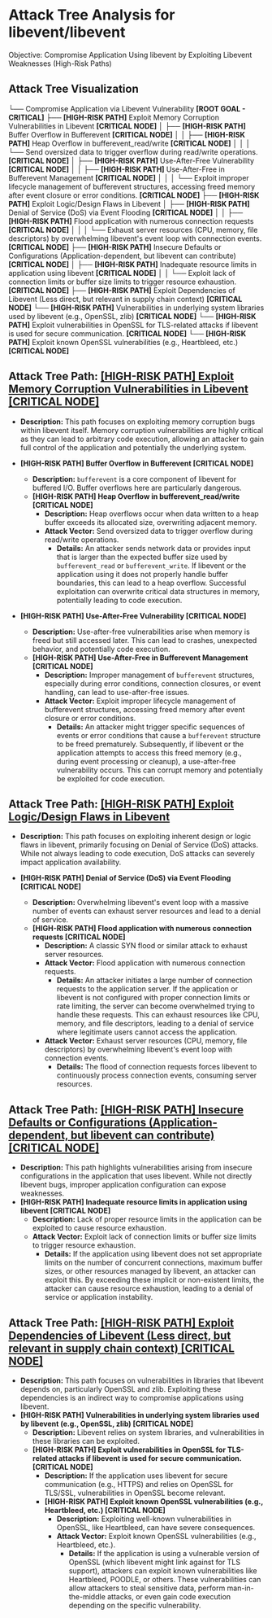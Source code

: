 # Attack Tree Analysis for libevent/libevent

Objective: Compromise Application Using libevent by Exploiting Libevent Weaknesses (High-Risk Paths)

## Attack Tree Visualization

└── Compromise Application via Libevent Vulnerability **[ROOT GOAL - CRITICAL]**
    ├── **[HIGH-RISK PATH]** Exploit Memory Corruption Vulnerabilities in Libevent **[CRITICAL NODE]**
    │   ├── **[HIGH-RISK PATH]** Buffer Overflow in Bufferevent **[CRITICAL NODE]**
    │   │   ├── **[HIGH-RISK PATH]** Heap Overflow in bufferevent_read/write **[CRITICAL NODE]**
    │   │   │   └── Send oversized data to trigger overflow during read/write operations. **[CRITICAL NODE]**
    │   ├── **[HIGH-RISK PATH]** Use-After-Free Vulnerability **[CRITICAL NODE]**
    │   │   ├── **[HIGH-RISK PATH]** Use-After-Free in Bufferevent Management **[CRITICAL NODE]**
    │   │   │   └── Exploit improper lifecycle management of bufferevent structures, accessing freed memory after event closure or error conditions. **[CRITICAL NODE]**
    ├── **[HIGH-RISK PATH]** Exploit Logic/Design Flaws in Libevent
    │   ├── **[HIGH-RISK PATH]** Denial of Service (DoS) via Event Flooding **[CRITICAL NODE]**
    │   │   ├── **[HIGH-RISK PATH]** Flood application with numerous connection requests **[CRITICAL NODE]**
    │   │   │   └── Exhaust server resources (CPU, memory, file descriptors) by overwhelming libevent's event loop with connection events. **[CRITICAL NODE]**
    ├── **[HIGH-RISK PATH]** Insecure Defaults or Configurations (Application-dependent, but libevent can contribute) **[CRITICAL NODE]**
    │   ├── **[HIGH-RISK PATH]** Inadequate resource limits in application using libevent **[CRITICAL NODE]**
    │   │   └── Exploit lack of connection limits or buffer size limits to trigger resource exhaustion. **[CRITICAL NODE]**
    ├── **[HIGH-RISK PATH]** Exploit Dependencies of Libevent (Less direct, but relevant in supply chain context) **[CRITICAL NODE]**
        └── **[HIGH-RISK PATH]** Vulnerabilities in underlying system libraries used by libevent (e.g., OpenSSL, zlib) **[CRITICAL NODE]**
            └── **[HIGH-RISK PATH]** Exploit vulnerabilities in OpenSSL for TLS-related attacks if libevent is used for secure communication. **[CRITICAL NODE]**
                └── **[HIGH-RISK PATH]** Exploit known OpenSSL vulnerabilities (e.g., Heartbleed, etc.) **[CRITICAL NODE]**

## Attack Tree Path: [[HIGH-RISK PATH] Exploit Memory Corruption Vulnerabilities in Libevent [CRITICAL NODE]](./attack_tree_paths/_high-risk_path__exploit_memory_corruption_vulnerabilities_in_libevent__critical_node_.md)

* **Description:** This path focuses on exploiting memory corruption bugs within libevent itself. Memory corruption vulnerabilities are highly critical as they can lead to arbitrary code execution, allowing an attacker to gain full control of the application and potentially the underlying system.

* **[HIGH-RISK PATH] Buffer Overflow in Bufferevent [CRITICAL NODE]**
    * **Description:** `bufferevent` is a core component of libevent for buffered I/O. Buffer overflows here are particularly dangerous.
    * **[HIGH-RISK PATH] Heap Overflow in bufferevent_read/write [CRITICAL NODE]**
        * **Description:** Heap overflows occur when data written to a heap buffer exceeds its allocated size, overwriting adjacent memory.
        * **Attack Vector:** Send oversized data to trigger overflow during read/write operations.
            * **Details:** An attacker sends network data or provides input that is larger than the expected buffer size used by `bufferevent_read` or `bufferevent_write`. If libevent or the application using it does not properly handle buffer boundaries, this can lead to a heap overflow. Successful exploitation can overwrite critical data structures in memory, potentially leading to code execution.

* **[HIGH-RISK PATH] Use-After-Free Vulnerability [CRITICAL NODE]**
    * **Description:** Use-after-free vulnerabilities arise when memory is freed but still accessed later. This can lead to crashes, unexpected behavior, and potentially code execution.
    * **[HIGH-RISK PATH] Use-After-Free in Bufferevent Management [CRITICAL NODE]**
        * **Description:** Improper management of `bufferevent` structures, especially during error conditions, connection closures, or event handling, can lead to use-after-free issues.
        * **Attack Vector:** Exploit improper lifecycle management of bufferevent structures, accessing freed memory after event closure or error conditions.
            * **Details:** An attacker might trigger specific sequences of events or error conditions that cause a `bufferevent` structure to be freed prematurely. Subsequently, if libevent or the application attempts to access this freed memory (e.g., during event processing or cleanup), a use-after-free vulnerability occurs. This can corrupt memory and potentially be exploited for code execution.

## Attack Tree Path: [[HIGH-RISK PATH] Exploit Logic/Design Flaws in Libevent](./attack_tree_paths/_high-risk_path__exploit_logicdesign_flaws_in_libevent.md)

* **Description:** This path focuses on exploiting inherent design or logic flaws in libevent, primarily focusing on Denial of Service (DoS) attacks. While not always leading to code execution, DoS attacks can severely impact application availability.

* **[HIGH-RISK PATH] Denial of Service (DoS) via Event Flooding [CRITICAL NODE]**
    * **Description:** Overwhelming libevent's event loop with a massive number of events can exhaust server resources and lead to a denial of service.
    * **[HIGH-RISK PATH] Flood application with numerous connection requests [CRITICAL NODE]**
        * **Description:** A classic SYN flood or similar attack to exhaust server resources.
        * **Attack Vector:** Flood application with numerous connection requests.
            * **Details:** An attacker initiates a large number of connection requests to the application server. If the application or libevent is not configured with proper connection limits or rate limiting, the server can become overwhelmed trying to handle these requests. This can exhaust resources like CPU, memory, and file descriptors, leading to a denial of service where legitimate users cannot access the application.
        * **Attack Vector:** Exhaust server resources (CPU, memory, file descriptors) by overwhelming libevent's event loop with connection events.
            * **Details:** The flood of connection requests forces libevent to continuously process connection events, consuming server resources.

## Attack Tree Path: [[HIGH-RISK PATH] Insecure Defaults or Configurations (Application-dependent, but libevent can contribute) [CRITICAL NODE]](./attack_tree_paths/_high-risk_path__insecure_defaults_or_configurations__application-dependent__but_libevent_can_contri_222c8afb.md)

* **Description:** This path highlights vulnerabilities arising from insecure configurations in the application that uses libevent. While not directly libevent bugs, improper application configuration can expose weaknesses.
* **[HIGH-RISK PATH] Inadequate resource limits in application using libevent [CRITICAL NODE]**
    * **Description:** Lack of proper resource limits in the application can be exploited to cause resource exhaustion.
    * **Attack Vector:** Exploit lack of connection limits or buffer size limits to trigger resource exhaustion.
        * **Details:** If the application using libevent does not set appropriate limits on the number of concurrent connections, maximum buffer sizes, or other resources managed by libevent, an attacker can exploit this. By exceeding these implicit or non-existent limits, the attacker can cause resource exhaustion, leading to a denial of service or application instability.

## Attack Tree Path: [[HIGH-RISK PATH] Exploit Dependencies of Libevent (Less direct, but relevant in supply chain context) [CRITICAL NODE]](./attack_tree_paths/_high-risk_path__exploit_dependencies_of_libevent__less_direct__but_relevant_in_supply_chain_context_2b523e41.md)

* **Description:** This path focuses on vulnerabilities in libraries that libevent depends on, particularly OpenSSL and zlib. Exploiting these dependencies is an indirect way to compromise applications using libevent.
* **[HIGH-RISK PATH] Vulnerabilities in underlying system libraries used by libevent (e.g., OpenSSL, zlib) [CRITICAL NODE]**
    * **Description:**  Libevent relies on system libraries, and vulnerabilities in these libraries can be exploited.
    * **[HIGH-RISK PATH] Exploit vulnerabilities in OpenSSL for TLS-related attacks if libevent is used for secure communication. [CRITICAL NODE]**
        * **Description:** If the application uses libevent for secure communication (e.g., HTTPS) and relies on OpenSSL for TLS/SSL, vulnerabilities in OpenSSL become relevant.
        * **[HIGH-RISK PATH] Exploit known OpenSSL vulnerabilities (e.g., Heartbleed, etc.) [CRITICAL NODE]**
            * **Description:** Exploiting well-known vulnerabilities in OpenSSL, like Heartbleed, can have severe consequences.
            * **Attack Vector:** Exploit known OpenSSL vulnerabilities (e.g., Heartbleed, etc.).
                * **Details:** If the application is using a vulnerable version of OpenSSL (which libevent might link against for TLS support), attackers can exploit known vulnerabilities like Heartbleed, POODLE, or others. These vulnerabilities can allow attackers to steal sensitive data, perform man-in-the-middle attacks, or even gain code execution depending on the specific vulnerability.

